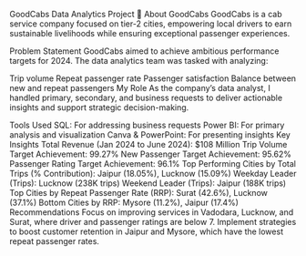 GoodCabs Data Analytics Project 🚖
About GoodCabs
GoodCabs is a cab service company focused on tier-2 cities, empowering local drivers to earn sustainable livelihoods while ensuring exceptional passenger experiences.

Problem Statement
GoodCabs aimed to achieve ambitious performance targets for 2024. The data analytics team was tasked with analyzing:

Trip volume
Repeat passenger rate
Passenger satisfaction
Balance between new and repeat passengers
My Role
As the company’s data analyst, I handled primary, secondary, and business requests to deliver actionable insights and support strategic decision-making.

Tools Used
SQL: For addressing business requests
Power BI: For primary analysis and visualization
Canva & PowerPoint: For presenting insights
Key Insights
Total Revenue (Jan 2024 to June 2024): $108 Million
Trip Volume Target Achievement: 99.27%
New Passenger Target Achievement: 95.62%
Passenger Rating Target Achievement: 96.1%
Top Performing Cities by Total Trips (% Contribution): Jaipur (18.05%), Lucknow (15.09%)
Weekday Leader (Trips): Lucknow (238K trips)
Weekend Leader (Trips): Jaipur (188K trips)
Top Cities by Repeat Passenger Rate (RRP): Surat (42.6%), Lucknow (37.1%)
Bottom Cities by RRP: Mysore (11.2%), Jaipur (17.4%)
Recommendations
Focus on improving services in Vadodara, Lucknow, and Surat, where driver and passenger ratings are below 7.
Implement strategies to boost customer retention in Jaipur and Mysore, which have the lowest repeat passenger rates.
